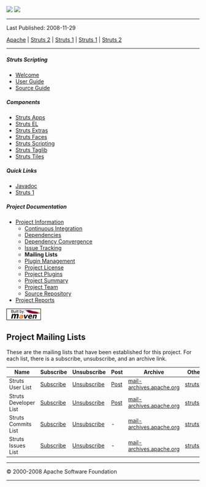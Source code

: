 <span id="bannerLeft">[![](http://www.apache.org/images/asf-logo.gif)](http://www.apache.org/)</span> <span id="bannerRight">[![](images/struts.gif)]()</span>

------------------------------------------------------------------------

Last Published: 2008-11-29

[Apache](http://www.apache.org/) | [Struts 2](2.x/) | [Struts 1](1.x/) | [Struts 1](1.x/) | [Struts 2](2.x/)

------------------------------------------------------------------------

##### Struts Scripting

-   [Welcome](index.html.md)
-   [User Guide](user-guide.html.md)
-   [Source Guide](source-guide.html.md)

##### Components

-   [Struts Apps](../struts-apps/index.html.md)
-   [Struts EL](../struts-el/index.html.md)
-   [Struts Extras](../struts-extras/index.html.md)
-   [Struts Faces](../struts-faces/index.html.md)
-   [Struts Scripting](../struts-scripting/index.html.md)
-   [Struts Taglib](../struts-taglib/index.html.md)
-   [Struts Tiles](../struts-tiles/index.html.md)

##### Quick Links

-   [Javadoc](apidocs/index.html.md)
-   [Struts 1](../index.html.md)

##### Project Documentation

-   [Project Information](project-info.html.md)
    -   [Continuous Integration](integration.html.md)
    -   [Dependencies](dependencies.html.md)
    -   [Dependency Convergence](dependency-convergence.html.md)
    -   [Issue Tracking](issue-tracking.html.md)
    -   **Mailing Lists**
    -   [Plugin Management](plugin-management.html.md)
    -   [Project License](license.html.md)
    -   [Project Plugins](plugins.html.md)
    -   [Project Summary](project-summary.html.md)
    -   [Project Team](team-list.html.md)
    -   [Source Repository](source-repository.html.md)
-   [Project Reports](project-reports.html.md)

[![Built by Maven](./images/logos/maven-feather.png)](http://maven.apache.org/ "Built by Maven")

Project Mailing Lists
---------------------

These are the mailing lists that have been established for this project. For each list, there is a subscribe, unsubscribe, and an archive link.

| Name                  | Subscribe                                               | Unsubscribe                                                 | Post                                  | Archive                                                                              | Other Archives                                                   |
|-----------------------|---------------------------------------------------------|-------------------------------------------------------------|---------------------------------------|--------------------------------------------------------------------------------------|------------------------------------------------------------------|
| Struts User List      | [Subscribe](mailto:user-subscribe@struts.apache.org)    | [Unsubscribe](mailto:user-unsubscribe@struts.apache.org)    | [Post](mailto:user@struts.apache.org) | [mail-archives.apache.org](http://mail-archives.apache.org/mod_mbox/struts-user/)    | [struts.apache.org](http://struts.apache.org/mail.html.md#Archives) |
| Struts Developer List | [Subscribe](mailto:dev-subscribe@struts.apache.org)     | [Unsubscribe](mailto:dev-unsubscribe@struts.apache.org)     | [Post](mailto:dev@struts.apache.org)  | [mail-archives.apache.org](http://mail-archives.apache.org/mod_mbox/struts-dev/)     | [struts.apache.org](http://struts.apache.org/mail.html.md#Archives) |
| Struts Commits List   | [Subscribe](mailto:commits-subscribe@struts.apache.org) | [Unsubscribe](mailto:commits-unsubscribe@struts.apache.org) | -                                     | [mail-archives.apache.org](http://mail-archives.apache.org/mod_mbox/struts-commits/) | [struts.apache.org](http://struts.apache.org/mail.html.md#Archives) |
| Struts Issues List    | [Subscribe](mailto:issues-subscribe@struts.apache.org)  | [Unsubscribe](mailto:issues-unsubscribe@struts.apache.org)  | -                                     | [mail-archives.apache.org](http://mail-archives.apache.org/mod_mbox/struts-issues/)  | [struts.apache.org](http://struts.apache.org/mail.html.md#Archives) |

------------------------------------------------------------------------

© 2000-2008 Apache Software Foundation

------------------------------------------------------------------------


